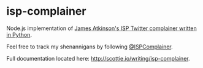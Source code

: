 # isp-complainer
Node.js implementation of <a href = "https://github.com/james-atkinson/speedcomplainer">James Atkinson's ISP Twitter complainer written in Python</a>.

Feel free to track my shenannigans by following <a href = "https://twitter.com/ISPComplainer">@ISPComplainer</a>.

Full documentation located here: http://scottie.io/writing/isp-complainer.
